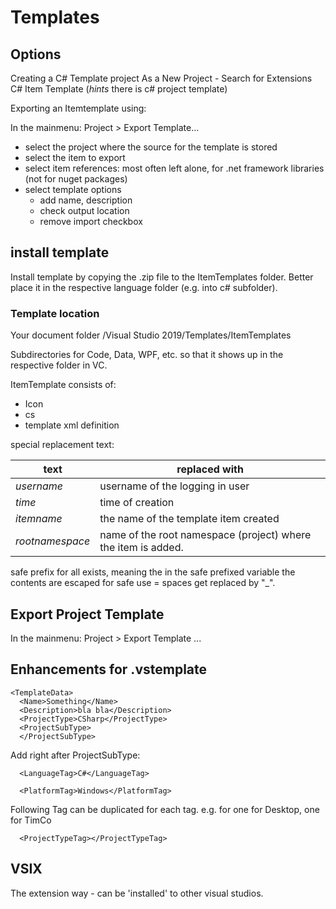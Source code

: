 # Templates

## Options

Creating a C# Template project
As a New Project - Search for Extensions
C# Item Template (*hints* there is c# project template)

Exporting an Itemtemplate using:

In the mainmenu: Project > Export Template...

- select the project where the source for the template is stored
- select the item to export
- select item references: most often left alone, for .net framework libraries (not for nuget packages)
- select template options
  - add name, description
  - check output location
  - remove import checkbox

## install template

Install template by copying the .zip file to the ItemTemplates folder. Better
place it in the respective language folder (e.g. into c# subfolder).

### Template location
Your document folder /Visual Studio 2019/Templates/ItemTemplates

Subdirectories for Code, Data, WPF, etc. so that it shows up in the respective
folder in VC.

ItemTemplate consists of:
- Icon
- cs
- template xml definition

special replacement text:

text | replaced with
---- | -------------
$username$ | username of the logging in user
$time$ | time of creation
$itemname$ | the name of the template item created
$rootnamespace$ | name of the root namespace (project) where the item is added.

safe prefix for all exists, meaning the in the safe prefixed variable the
contents are escaped for safe use = spaces get replaced by "_".

## Export Project Template

In the mainmenu: Project > Export Template ...

## Enhancements for .vstemplate

```
<TemplateData>
  <Name>Something</Name>
  <Description>bla bla</Description>
  <ProjectType>CSharp</ProjectType>
  <ProjectSubType>
  </ProjectSubType>
```

Add right after ProjectSubType:

```
  <LanguageTag>C#</LanguageTag>
```

```
  <PlatformTag>Windows</PlatformTag>
```

Following Tag can be duplicated for each tag.
e.g. for one for Desktop, one for TimCo
```
  <ProjectTypeTag></ProjectTypeTag>
```

## VSIX
The extension way - can be 'installed' to other visual studios.

